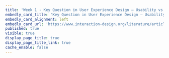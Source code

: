 ```yaml
---
title: 'Week 1 - Key Question in User Experience Design – Usability vs Desirability (1 of 2)'
embedly_card_title: 'Key Question in User Experience Design – Usability vs Desirability (9 minute read)'
embedly_card_alignment: left
embedly_card_url: 'https://www.interaction-design.org/literature/article/key-question-in-user-experience-design-usability-vs-desirability?ref=loop11'
published: true
visible: true
display_page_title: true
display_page_title_link: true
cache_enable: false
---
```

